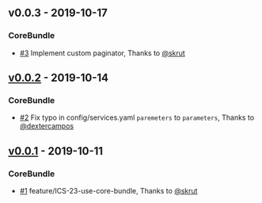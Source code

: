 <!-- changelog-linker -->

<!-- dumped content start -->

## v0.0.3 - 2019-10-17

### CoreBundle

- [#3] Implement custom paginator, Thanks to [@skrut]

<!-- dumped content end -->

<!-- dumped content start -->

## [v0.0.2] - 2019-10-14

### CoreBundle

- [#2] Fix typo in config/services.yaml `paremeters` to `parameters`, Thanks to [@dextercampos]

## [v0.0.1] - 2019-10-11

### CoreBundle

- [#1] feature/ICS-23-use-core-bundle, Thanks to [@skrut]

<!-- dumped content end -->

[#1]: https://github.com/loyaltycorp/symfony-bundles/pull/1
[@skrut]: https://github.com/skrut

[#2]: https://github.com/loyaltycorp/symfony-bundles/pull/2
[@dextercampos]: https://github.com/dextercampos
[v0.0.1]: https://github.com/loyaltycorp/symfony-bundles/compare/v0.0.1...v0.0.1

[#3]: https://github.com/loyaltycorp/symfony-bundles/pull/3
[v0.0.2]: https://github.com/loyaltycorp/symfony-bundles/compare/v0.0.1...v0.0.2

